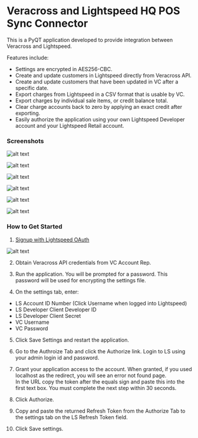 # Veracross and Lightspeed HQ POS Sync Connector

This is a PyQT application developed to provide integration between Veracross and Lightspeed.

Features include:
* Settings are encrypted in AES256-CBC.
* Create and update customers in Lightspeed directly from Veracross API.
* Create and update customers that have been updated in VC after a specific date.
* Export charges from Lightspeed in a CSV format that is usable by VC.
* Export charges by individual sale items, or credit balance total.
* Clear charge accounts back to zero by applying an exact credit after exporting.
* Easily authorize the application using your own Lightspeed Developer account and your Lightspeed Retail account.


### Screenshots
![alt text](images/sync.png "Sync Tab")

![alt text](images/export.png "Export Tab")

![alt text](images/export_options.png "Export Options Tab")

![alt text](images/settings.png "Settings Tab")

![alt text](images/password_tab.png "Password Tab")

![alt text](images/authorize.png "Authorize Tab")


### How to Get Started
1) [Signup with Lightspeed OAuth](https://cloud.lightspeedapp.com/oauth/register.php)

![alt text](images/ls_oauth_signup.png "LS OAuth")

2) Obtain Veracross API credentials from VC Account Rep.

3) Run the application.  You will be prompted for a password.  This password will be used for encrypting the settings file.

4) On the settings tab, enter:
* LS Account ID Number (Click Username when logged into Lightspeed)
* LS Developer Client Developer ID
* LS Developer Client Secret
* VC Username
* VC Password

5) Click Save Settings and restart the application.

6) Go to the Authroize Tab and click the Authorize link.  Login to LS using your admin login id and password.

7) Grant your application access to the account.  When granted, if you used localhost as the redirect, you will see an error not found page.  
In the URL copy the token after the equals sign and paste this into the first text box. You must complete the next step within 30 seconds.  

8) Click Authorize.

9) Copy and paste the returned Refresh Token from the Authorize Tab to the settings tab on the LS Refresh Token field.

10) Click Save settings.
